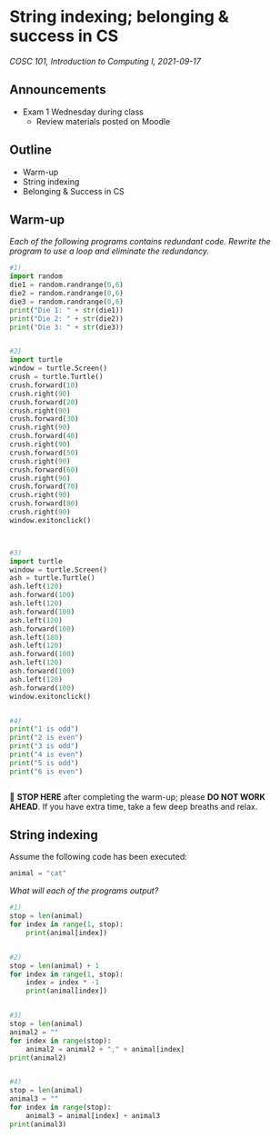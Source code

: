 # String indexing; belonging & success in CS
_COSC 101, Introduction to Computing I, 2021-09-17_

## Announcements
* Exam 1 Wednesday during class
    * Review materials posted on Moodle

## Outline
* Warm-up
* String indexing
* Belonging & Success in CS

## Warm-up
_Each of the following programs contains redundant code. Rewrite the program to use a loop and eliminate the redundancy._


```python
#1)
import random
die1 = random.randrange(0,6)
die2 = random.randrange(0,6)
die3 = random.randrange(0,6)
print("Die 1: " + str(die1))
print("Die 2: " + str(die2))
print("Die 3: " + str(die3))
```

```Python


```


```python
#2)
import turtle
window = turtle.Screen()
crush = turtle.Turtle()
crush.forward(10)
crush.right(90)
crush.forward(20)
crush.right(90)
crush.forward(30)
crush.right(90)
crush.forward(40)
crush.right(90)
crush.forward(50)
crush.right(90)
crush.forward(60)
crush.right(90)
crush.forward(70)
crush.right(90)
crush.forward(80)
crush.right(90)
window.exitonclick()
```

```Python



```


```python
#3)
import turtle
window = turtle.Screen()
ash = turtle.Turtle()
ash.left(120)
ash.forward(100)
ash.left(120)
ash.forward(100)
ash.left(120)
ash.forward(100)
ash.left(180)
ash.left(120)
ash.forward(100)
ash.left(120)
ash.forward(100)
ash.left(120)
ash.forward(100)
window.exitonclick()
```

```Python

```


```python
#4)
print("1 is odd")
print("2 is even")
print("3 is odd")
print("4 is even")
print("5 is odd")
print("6 is even")
```

```Python


```
🛑 **STOP HERE** after completing the warm-up; please **DO NOT WORK AHEAD**. If you have extra time, take a few deep breaths and relax.

## String indexing

Assume the following code has been executed:


```python
animal = "cat"
```

_What will each of the programs output?_


```python
#1)
stop = len(animal)
for index in range(1, stop):
    print(animal[index])
```

```Python

```


```python
#2)
stop = len(animal) + 1
for index in range(1, stop):
    index = index * -1
    print(animal[index])
```

```Python

```


```python
#3)
stop = len(animal)
animal2 = ""
for index in range(stop):
    animal2 = animal2 + "," + animal[index]
print(animal2)
```

```Python

```


```python
#4)
stop = len(animal)
animal3 = ""
for index in range(stop):
    animal3 = animal[index] + animal3
print(animal3)
```

```Python

```


```python

```
